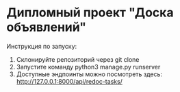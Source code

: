 # Дипломный проект "Доска объявлений"

Инструкция по запуску:

1. Склонируйте репозиторий через git clone
2. Запустите команду python3 manage.py runserver
3. Доступные эндпоинты можно посмотреть здесь: http://127.0.0.1:8000/api/redoc-tasks/
